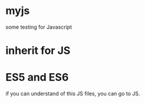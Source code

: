 # myjs
some testing for Javascript

# inherit for JS
# ES5 and ES6


if you can understand of this JS files, you can go to JS.
